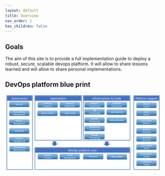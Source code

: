 ```yaml
---
layout: default
title: Overview
nav_order: 1
has_children: false
---
```


## Goals

The aim of this site is to provide a full implementation guide to deploy a robust, secure, scalable devops platform.
It will allow to share lessons learned and will allow to share personal implementations.

## DevOps platform blue print

![DevOps platform overview](assets/images/devopsplatformblueprint.png)
